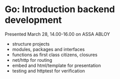 # Go: Introduction backend development

Presented March 28, 14.00-16.00 on ASSA ABLOY

- structure projects
- modules, packages and interfaces
- functions as first class citizens, closures
- net/http for routing
- embed and html/template for presentation
- testing and httptest for verification

